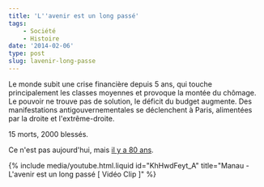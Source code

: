 ```yaml
---
title: 'L''avenir est un long passé'
tags:
    - Société
    - Histoire
date: '2014-02-06'
type: post
slug: lavenir-long-passe
---
```


Le monde subit une crise financière depuis 5 ans, qui touche principalement les classes moyennes et provoque la montée du chômage. Le pouvoir ne trouve pas de solution, le déficit du budget augmente. Des manifestations antigouvernementales se déclenchent à Paris, alimentées par la droite et l'extrême-droite.

<!-- more -->

15 morts, 2000 blessés.

Ce n'est pas aujourd'hui, mais [il y a 80 ans](http://fr.wikipedia.org/wiki/Crise_du_6_f%C3%A9vrier_1934 'Crise du 6 février 1934 ", Wikipedia').

{% include media/youtube.html.liquid id="KhHwdFeyt_A" title="Manau - L'avenir est un long passé [ Vidéo Clip ]" %}
